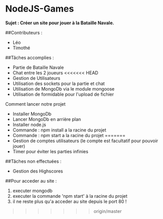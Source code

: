 # NodeJS-Games

**Sujet : Créer un site pour jouer à la Bataille Navale.**

##Contributeurs :

- Léo
- Timothé

##Tâches accomplies :

- Partie de Bataille Navale
- Chat entre les 2 joueurs
<<<<<<< HEAD
- Gestion de Utilisateurs
- Utilisation des sockets pour la partie et chat
- Utilisation de MongoDb via le module mongoose
- Utilisation de formidable pour l'upload de fichier

Comment lancer notre projet

- Installer MongoDb
- Lancer MongoDb en arrière plan
- Installer node.js
- Commande : npm install a la racine du projet
- Commande : npm start a la racine du projet
=======
- Gestion de comptes utilisateurs (le compte est facultatif pour pouvoir jouer)
- Timer pour éviter les parties infinies

##Tâches non effectuées :

- Gestion des Highscores

##Pour acceder au site :

1. executer mongodb
2. executer la commande 'npm start' à la racine du projet
3. il ne reste plus qu'a acceder au site depuis le port 80 !
>>>>>>> origin/master
